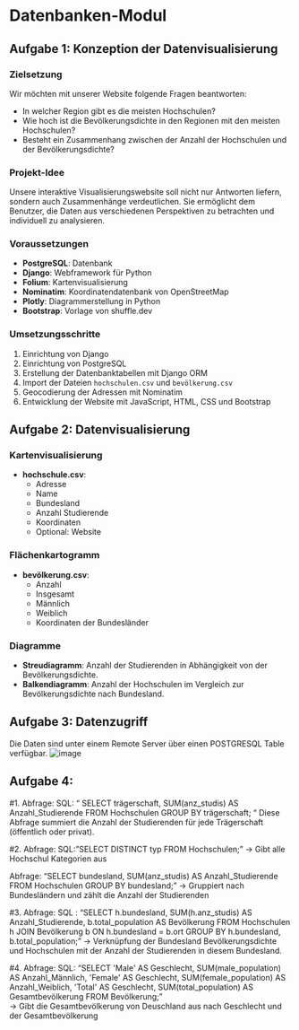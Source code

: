 # Datenbanken-Modul

## Aufgabe 1: Konzeption der Datenvisualisierung

### Zielsetzung
Wir möchten mit unserer Website folgende Fragen beantworten:
- In welcher Region gibt es die meisten Hochschulen?
- Wie hoch ist die Bevölkerungsdichte in den Regionen mit den meisten Hochschulen?
- Besteht ein Zusammenhang zwischen der Anzahl der Hochschulen und der Bevölkerungsdichte?

### Projekt-Idee
Unsere interaktive Visualisierungswebsite soll nicht nur Antworten liefern, sondern auch Zusammenhänge verdeutlichen. Sie ermöglicht dem Benutzer, die Daten aus verschiedenen Perspektiven zu betrachten und individuell zu analysieren.

### Voraussetzungen
- **PostgreSQL**: Datenbank
- **Django**: Webframework für Python
- **Folium**: Kartenvisualisierung
- **Nominatim**: Koordinatendatenbank von OpenStreetMap
- **Plotly**: Diagrammerstellung in Python
- **Bootstrap**: Vorlage von shuffle.dev

### Umsetzungsschritte
1. Einrichtung von Django
2. Einrichtung von PostgreSQL
3. Erstellung der Datenbanktabellen mit Django ORM
4. Import der Dateien `hochschulen.csv` und `bevölkerung.csv`
5. Geocodierung der Adressen mit Nominatim
6. Entwicklung der Website mit JavaScript, HTML, CSS und Bootstrap

## Aufgabe 2: Datenvisualisierung

### Kartenvisualisierung
- **hochschule.csv**:
  - Adresse
  - Name
  - Bundesland
  - Anzahl Studierende
  - Koordinaten
  - Optional: Website

### Flächenkartogramm
- **bevölkerung.csv**:
  - Anzahl
  - Insgesamt
  - Männlich
  - Weiblich
  - Koordinaten der Bundesländer

### Diagramme
- **Streudiagramm**: Anzahl der Studierenden in Abhängigkeit von der Bevölkerungsdichte.
- **Balkendiagramm**: Anzahl der Hochschulen im Vergleich zur Bevölkerungsdichte nach Bundesland.

## Aufgabe 3: Datenzugriff
Die Daten sind unter einem Remote Server über einen POSTGRESQL Table verfügbar. 
![image](https://github.com/users-pc/Datenbanken-Modul/assets/60401089/c6d7a17e-8558-4fe0-8cea-7d48d5c29ac2)


## Aufgabe 4: 

#1.
Abfrage: 
SQL: “
SELECT
    trägerschaft,
    SUM(anz_studis) AS Anzahl_Studierende
FROM Hochschulen
GROUP BY trägerschaft;
“ Diese Abfrage summiert die Anzahl der Studierenden für jede Trägerschaft (öffentlich oder privat).


#2.
Abfrage: 
SQL:”SELECT DISTINCT typ FROM Hochschulen;” ->  Gibt alle Hochschul Kategorien aus

Abfrage:
“SELECT bundesland, SUM(anz_studis) AS Anzahl_Studierende
FROM Hochschulen
GROUP BY bundesland;” -> Gruppiert nach Bundesländern und zählt die Anzahl der Studierenden 





#3.
Abfrage:
SQL : “SELECT
    h.bundesland,
    SUM(h.anz_studis) AS Anzahl_Studierende,
    b.total_population AS Bevölkerung
FROM Hochschulen h
JOIN Bevölkerung b ON h.bundesland = b.ort 
GROUP BY h.bundesland, b.total_population;” -> Verknüpfung der Bundesland Bevölkerungsdichte und Hochschulen mit der Anzahl der Studierenden  in diesem Bundesland. 


#4.
Abfrage: 
SQL: “SELECT
    'Male' AS Geschlecht,
    SUM(male_population) AS Anzahl_Männlich,
    'Female' AS Geschlecht,
    SUM(female_population) AS Anzahl_Weiblich,
    'Total' AS Geschlecht,
    SUM(total_population) AS Gesamtbevölkerung
FROM Bevölkerung;”  
-> Gibt die Gesamtbevölkerung von Deuschland aus nach Geschlecht und der Gesamtbevölkerung 


